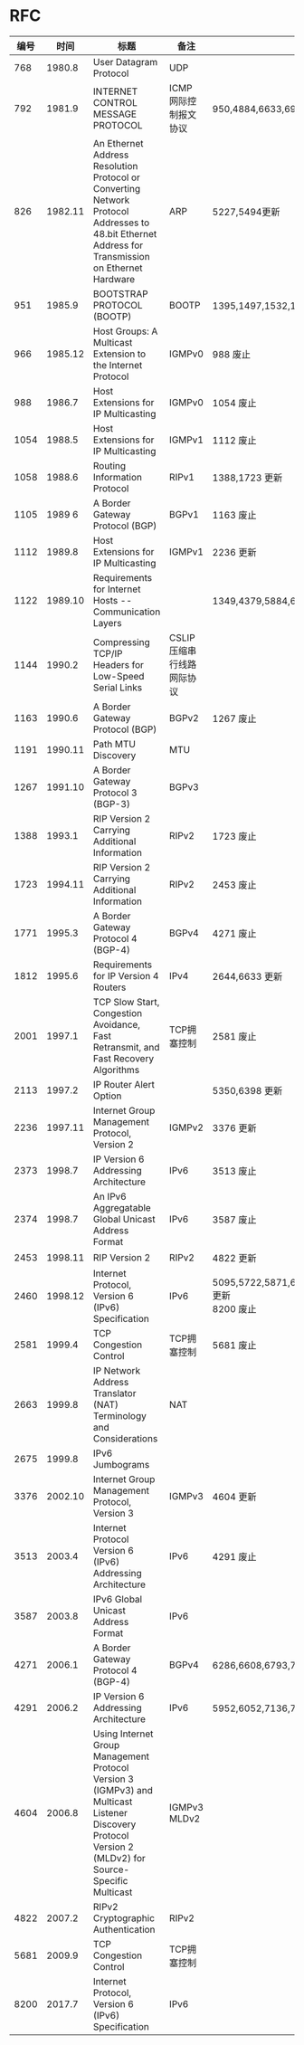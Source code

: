 # RFC

| 编号 | 时间 | 标题 | 备注 | 修订 |
|---|---|---|---|---|
| 768 | 1980.8 | User Datagram Protocol | UDP | |
| 792 | 1981.9 | INTERNET CONTROL MESSAGE PROTOCOL | ICMP 网际控制报文协议 | 950,4884,6633,6918 更新|
| 826 | 1982.11 | An Ethernet Address Resolution Protocol or Converting Network Protocol Addresses to 48.bit Ethernet Address for Transmission on Ethernet Hardware | ARP | 5227,5494更新 | 
| 951 | 1985.9 | BOOTSTRAP PROTOCOL (BOOTP) | BOOTP | 1395,1497,1532,1542,5494 更新 |
| 966 | 1985.12 | Host Groups: A Multicast Extension to the Internet Protocol | IGMPv0 | 988 废止 |
| 988 | 1986.7 | Host Extensions for IP Multicasting | IGMPv0 | 1054 废止 |
| 1054 | 1988.5 | Host Extensions for IP Multicasting | IGMPv1 | 1112 废止 |
| 1058 | 1988.6 | Routing Information Protocol | RIPv1 | 1388,1723 更新 |
| 1105 | 1989 6 | A Border Gateway Protocol (BGP) | BGPv1 | 1163 废止 |
| 1112 | 1989.8 | Host Extensions for IP Multicasting | IGMPv1 | 2236 更新 |
| 1122 | 1989.10 | Requirements for Internet Hosts -- Communication Layers |  |  1349,4379,5884,6093,6298,6633,6864,8029 更新 |
| 1144 | 1990.2 | Compressing TCP/IP Headers for Low-Speed Serial Links | CSLIP 压缩串行线路网际协议 | | 
| 1163 | 1990.6 | A Border Gateway Protocol (BGP) | BGPv2 | 1267 废止 |
| 1191 | 1990.11 | Path MTU Discovery | MTU | |
| 1267 | 1991.10 | A Border Gateway Protocol 3 (BGP-3) | BGPv3 | |
| 1388 | 1993.1 | RIP Version 2 Carrying Additional Information | RIPv2 | 1723 废止 |
| 1723 | 1994.11 | RIP Version 2 Carrying Additional Information | RIPv2 | 2453 废止 |
| 1771 | 1995.3 | A Border Gateway Protocol 4 (BGP-4) | BGPv4 | 4271 废止 |
| 1812 | 1995.6 | Requirements for IP Version 4 Routers | IPv4 | 2644,6633 更新 |
| 2001 | 1997.1 | TCP Slow Start, Congestion Avoidance, Fast Retransmit, and Fast Recovery Algorithms | TCP拥塞控制 | 2581 废止 |
| 2113 | 1997.2 | IP Router Alert Option | | 5350,6398 更新 |
| 2236 | 1997.11 | Internet Group Management Protocol, Version 2 | IGMPv2 | 3376 更新 |
| 2373 | 1998.7 | IP Version 6 Addressing Architecture | IPv6 | 3513 废止 |
| 2374 | 1998.7 | An IPv6 Aggregatable Global Unicast Address Format | IPv6 | 3587 废止 |
| 2453 | 1998.11 | RIP Version 2 | RIPv2 | 4822 更新 |
| 2460 | 1998.12 | Internet Protocol, Version 6 (IPv6) Specification | IPv6 | 5095,5722,5871,6437,6564,6935,6946,7045,7112 更新<br/>8200 废止 |
| 2581 | 1999.4 | TCP Congestion Control | TCP拥塞控制 | 5681 废止 |
| 2663 | 1999.8 | IP Network Address Translator (NAT) Terminology and Considerations | NAT | |
| 2675 | 1999.8 | IPv6 Jumbograms | | |
| 3376 | 2002.10 | Internet Group Management Protocol, Version 3 | IGMPv3 | 4604 更新 |
| 3513 | 2003.4 | Internet Protocol Version 6 (IPv6) Addressing Architecture | IPv6 | 4291 废止 |
| 3587 | 2003.8 | IPv6 Global Unicast Address Format | IPv6 | |
| 4271 | 2006.1 | A Border Gateway Protocol 4 (BGP-4) | BGPv4 | 6286,6608,6793,7606,7607,7705,8212,8654 更新 |
| 4291 | 2006.2 | IP Version 6 Addressing Architecture | IPv6 | 5952,6052,7136,7346,7371,8064 更新 |
| 4604 | 2006.8 | Using Internet Group Management Protocol Version 3 (IGMPv3) and Multicast Listener Discovery Protocol Version 2 (MLDv2) for Source-Specific Multicast | IGMPv3 MLDv2 | |
| 4822 | 2007.2 | RIPv2 Cryptographic Authentication | RIPv2 | |
| 5681 | 2009.9 | TCP Congestion Control | TCP拥塞控制 | |
| 8200 | 2017.7 | Internet Protocol, Version 6 (IPv6) Specification | IPv6 | |